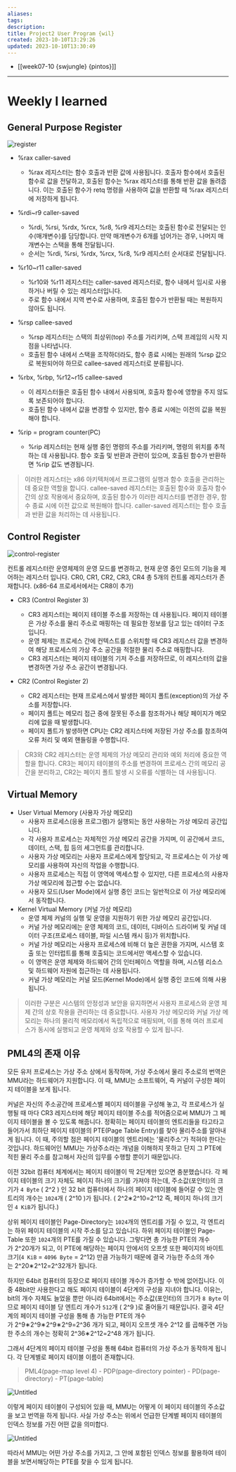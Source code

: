 ```yaml
---
aliases: 
tags: 
description:
title: Project2 User Program {wil}
created: 2023-10-10T13:29:26
updated: 2023-10-10T13:30:49
---
```


- [[week07-10 {swjungle} {pintos}]]
___

# Weekly I learned

## General Purpose Register

![register](https://github.com/ChoiWheatley/swjungle-week07-09/raw/master/doc/img/image-register.png)

- %rax caller-saved
    - %rax 레지스터는 함수 호출과 반환 값에 사용됩니다. 호출자 함수에서 호출된 함수로 값을 전달하고, 호출된 함수는 %rax 레지스터를 통해 반환 값을 돌려줍니다. 이는 호출된 함수가 retq 명령을 사용하여 값을 반환할 때 %rax 레지스터에 저장하게 됩니다.

- %rdi~r9 caller-saved
    - %rdi, %rsi, %rdx, %rcx, %r8, %r9 레지스터는 호출된 함수로 전달되는 인수(매개변수)를 담당합니다. 만약 매개변수가 6개를 넘어가는 경우, 나머지 매개변수는 스택을 통해 전달됩니다.
    - 순서는 %rdi, %rsi, %rdx, %rcx, %r8, %r9 레지스터 순서대로 전달됩니다.

- %r10~r11 caller-saved
    - %r10와 %r11 레지스터는 caller-saved 레지스터로, 함수 내에서 임시로 사용하거나 버릴 수 있는 레지스터입니다.
    - 주로 함수 내에서 지역 변수로 사용하며, 호출된 함수가 반환될 때는 복원하지 않아도 됩니다.

- %rsp callee-saved
    - %rsp 레지스터는 스택의 최상위(top) 주소를 가리키며, 스택 프레임의 시작 지점을 나타냅니다.
    - 호출된 함수 내에서 스택을 조작하더라도, 함수 종료 시에는 원래의 %rsp 값으로 복원되어야 하므로 callee-saved 레지스터로 분류됩니다.

- %rbx, %rbp, %r12~r15 callee-saved
    - 이 레지스터들은 호출된 함수 내에서 사용되며, 호출자 함수에 영향을 주지 않도록 보존되어야 합니다.
    - 호출된 함수 내에서 값을 변경할 수 있지만, 함수 종료 시에는 이전의 값을 복원해야 합니다.

- %rip = program counter(PC)
    - %rip 레지스터는 현재 실행 중인 명령의 주소를 가리키며, 명령의 위치를 추적하는 데 사용됩니다. 함수 호출 및 반환과 관련이 있으며, 호출된 함수가 반환하면 %rip 값도 변경됩니다.

> 이러한 레지스터는 x86 아키텍처에서 프로그램의 실행과 함수 호출을 관리하는 데 중요한 역할을 합니다. callee-saved 레지스터는 호출된 함수와 호출자 함수 간의 상호 작용에서 중요하며, 호출된 함수가 이러한 레지스터를 변경한 경우, 함수 종료 시에 이전 값으로 복원해야 합니다. caller-saved 레지스터는 함수 호출과 반환 값을 처리하는 데 사용됩니다.

## Control Register

![control-register](https://t1.daumcdn.net/cfile/tistory/243FB03656234D0220?original)

컨트롤 레지스터란 운영체제의 운영 모드를 변경하고, 현재 운영 중인 모드의 기능을 제어하는 레지스터 입니다. CR0, CR1, CR2, CR3, CR4 총 5개의 컨트롤 레지스터가 존재합니다. (x86-64 프로세서에서는 CR8이 추가) 

- CR3 (Control Register 3)
    - CR3 레지스터는 페이지 테이블 주소를 저장하는 데 사용됩니다. 페이지 테이블은 가상 주소를 물리 주소로 매핑하는 데 필요한 정보를 담고 있는 데이터 구조입니다.
    - 운영 체제는 프로세스 간에 컨텍스트를 스위치할 때 CR3 레지스터 값을 변경하여 해당 프로세스의 가상 주소 공간을 적절한 물리 주소로 매핑합니다.
    - CR3 레지스터는 페이지 테이블의 기저 주소를 저장하므로, 이 레지스터의 값을 변경하면 가상 주소 공간이 변경됩니다.

- CR2 (Control Register 2)
    - CR2 레지스터는 현재 프로세스에서 발생한 페이지 폴트(exception)의 가상 주소를 저장합니다.
    - 페이지 폴트는 메모리 접근 중에 잘못된 주소를 참조하거나 해당 페이지가 메모리에 없을 때 발생합니다.
    - 페이지 폴트가 발생하면 CPU는 CR2 레지스터에 저장된 가상 주소를 참조하여 오류 처리 및 예외 핸들링을 수행합니다.

> CR3와 CR2 레지스터는 운영 체제의 가상 메모리 관리와 예외 처리에 중요한 역할을 합니다. CR3는 페이지 테이블의 주소를 변경하여 프로세스 간의 메모리 공간을 분리하고, CR2는 페이지 폴트 발생 시 오류를 식별하는 데 사용됩니다.

## Virtual Memory

- User Virtual Memory (사용자 가상 메모리)
    - 사용자 프로세스(응용 프로그램)가 실행되는 동안 사용하는 가상 메모리 공간입니다.
    - 각 사용자 프로세스는 자체적인 가상 메모리 공간을 가지며, 이 공간에서 코드, 데이터, 스택, 힙 등의   세그먼트를 관리합니다.
    - 사용자 가상 메모리는 사용자 프로세스에게 할당되고, 각 프로세스는 이 가상 메모리를 사용하여 자신의 작업을 수행합니다.
    - 사용자 프로세스는 직접 이 영역에 액세스할 수 있지만, 다른 프로세스의 사용자 가상 메모리에 접근할 수는 없습니다.
    - 사용자 모드(User Mode)에서 실행 중인 코드는 일반적으로 이 가상 메모리에서 동작합니다.
- Kernel Virtual Memory (커널 가상 메모리)
    - 운영 체제 커널의 실행 및 운영을 지원하기 위한 가상 메모리 공간입니다.
    - 커널 가상 메모리에는 운영 체제의 코드, 데이터, 디바이스 드라이버 및 커널 데이터 구조(프로세스 테이블, 파일 시스템 캐시 등)가 위치합니다.
    - 커널 가상 메모리는 사용자 프로세스에 비해 더 높은 권한을 가지며, 시스템 호출 또는 인터럽트를 통해 호출되는 코드에서만 액세스할 수 있습니다.
    - 이 영역은 운영 체제와 하드웨어 간의 인터페이스 역할을 하며, 시스템 리소스 및 하드웨어 자원에 접근하는 데 사용됩니다.
    - 커널 가상 메모리는 커널 모드(Kernel Mode)에서 실행 중인 코드에 의해 사용됩니다.

> 이러한 구분은 시스템의 안정성과 보안을 유지하면서 사용자 프로세스와 운영 체제 간의 상호 작용을 관리하는 데 중요합니다. 사용자 가상 메모리와 커널 가상 메모리는 하나의 물리적 메모리에서 독립적으로 매핑되며, 이를 통해 여러 프로세스가 동시에 실행되고 운영 체제와 상호 작용할 수 있게 됩니다.

## PML4의 존재 이유

모든 유저 프로세스는 가상 주소 상에서 동작하며, 가상 주소에서 물리 주소로의 번역은 MMU라는 하드웨어가 지원합니다. 이 때, MMU는 소프트웨어, 즉 커널이 구성한 페이지 테이블을 보게 됩니다. 

커널은 자신의 주소공간에 프로세스별 페이지 테이블을 구성해 놓고, 각 프로세스가 실행될 때 마다 CR3 레지스터에 해당 페이지 테이블 주소를 적어줌으로써 MMU가 그 페이지 테이블을 볼 수 있도록 해줍니다. 정확히는 페이지 테이블의 엔트리들을 타고타고 들어가서 최하단 페이지 테이블의 PTE(Page Table Entry)를 찾아 물리주소를 알아내게 됩니다. 이 때, 주의할 점은 페이지 테이블의 엔트리에는 '물리주소'가 적혀야 한다는 것입니다.  하드웨어인 MMU는 가상주소라는 개념을 이해하지 못하고 단지 그 PTE에 적힌 물리 주소를 참고해서 자신의 임무를 수행할 뿐이기 때문입니다.

이전 32bit 컴퓨터 체계에서는 페이지 테이블이 딱 2단계만 있으면 충분했습니다. 각 페이지 테이블의 크기 자체도 페이지 하나의 크기를 가져야 하는데, 주소값(포인터)의 크기가 `4 Byte` ( 2^2 ) 인 32 bit 컴퓨터에서 하나의 페이지 테이블에 들어갈 수 있는 엔트리의 개수는 `1024`개 ( 2^10 )가 됩니다. ( 2^2∗2^10=2^12 즉, 페이지 하나의 크기인 `4 KiB`가 됩니다.)

상위 페이지 테이블인 Page-Directory는 `1024`개의 엔트리를 가질 수 있고, 각 엔트리는 하위 페이지 테이블의 시작 주소를 담고 있습니다. 하위 페이지 테이블인 Page-Table 또한 `1024`개의 PTE를 가질 수 있습니다. 그렇다면 총 가능한 PTE의 개수가 2^20개가 되고, 이 PTE에 해당하는 페이지 안에서의 오프셋 또한 페이지의 바이트 크기(`4 KiB` = `4096 Byte` = 2^12) 만큼 가능하기 때문에 결국 가능한 주소의 개수는 2^20∗2^12=2^32개가 됩니다.

하지만 64bit 컴퓨터의 등장으로 페이지 테이블 개수가 증가할 수 밖에 없어집니다. 이 중 48bit만 사용한다고 해도 페이지 테이블이 4단계의 구성을 지녀야 합니다. 이유는, bit의 개수 자체도 늘었을 뿐만 아니라 64bit에서는 주소값(포인터)의 크기가 `8 Byte` 이므로 페이지 테이블 당 엔트리 개수가 `512`개 ( 2^9 )로 줄어들기 때문입니다. 결국 4단계의 페이지 테이블 구성을 통해 총 가능한 PTE의 개수가 2^9∗2^9∗2^9∗2^9=2^36 개가 되고, 페이지 오프셋 개수 2^12 를 곱해주면 가능한 주소의 개수는 정확히 2^36∗2^12=2^48 개가 됩니다.

그래서 4단계의 페이지 테이블 구성을 통해 64bit 컴퓨터의 가상 주소가 동작하게 됩니다. 각 단계별로 페이지 테이블 이름이 존재합니다.

> PML4(page-map level 4) - PDP(page-directory pointer) - PD(page-directory) - PT(page-table)

![Untitled](https://github.com/ChoiWheatley/swjungle-week07-09/raw/master/doc/img/image-pml4.png)

이렇게 페이지 테이블이 구성되어 있을 때, MMU는 어떻게 이 페이지 테이블의 주소값을 보고 번역을 하게 됩니다. 사실 가상 주소는 위에서 언급한 단계별 페이지 테이블의 인덱스 정보를 가진 어떤 값을 의미합다.

![Untitled](https://github.com/ChoiWheatley/swjungle-week07-09/raw/master/doc/img/image-pml4-2.png)

따라서 MMU는 어떤 가상 주소를 가지고, 그 안에 포함된 인덱스 정보를 활용하여 테이블을 보면서해당하는 PTE를 찾을 수 있게 됩니다.
